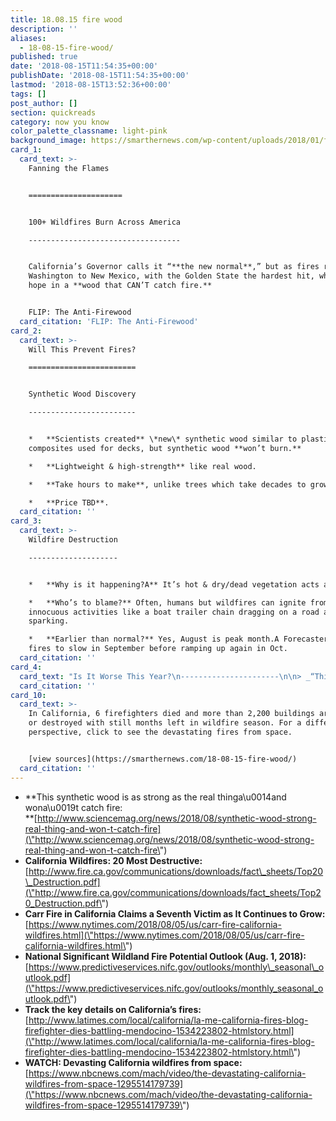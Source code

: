 ```yaml
---
title: 18.08.15 fire wood
description: ''
aliases:
  - 18-08-15-fire-wood/
published: true
date: '2018-08-15T11:54:35+00:00'
publishDate: '2018-08-15T11:54:35+00:00'
lastmod: '2018-08-15T13:52:36+00:00'
tags: []
post_author: []
section: quickreads
category: now you know
color_palette_classname: light-pink
background_image: https://smarthernews.com/wp-content/uploads/2018/01/fire-scaled.jpg
card_1:
  card_text: >-
    Fanning the Flames  


    =====================


    100+ Wildfires Burn Across America

    ----------------------------------


    California’s Governor calls it “**the new normal**,” but as fires rage from
    Washington to New Mexico, with the Golden State the hardest hit, why there’s
    hope in a **wood that CAN’T catch fire.**


    FLIP: The Anti-Firewood
  card_citation: 'FLIP: The Anti-Firewood'
card_2:
  card_text: >-
    Will This Prevent Fires?

    ========================


    Synthetic Wood Discovery

    ------------------------


    *   **Scientists created** \*new\* synthetic wood similar to plastic-wood
    composites used for decks, but synthetic wood **won’t burn.**

    *   **Lightweight & high-strength** like real wood.

    *   **Take hours to make**, unlike trees which take decades to grow.

    *   **Price TBD**.
  card_citation: ''
card_3:
  card_text: >-
    Wildfire Destruction

    --------------------


    *   **Why is it happening?A** It’s hot & dry/dead vegetation acts as fuel.

    *   **Who’s to blame?** Often, humans but wildfires can ignite from
    innocuous activities like a boat trailer chain dragging on a road and
    sparking.

    *   **Earlier than normal?** Yes, August is peak month.A Forecasters expect
    fires to slow in September before ramping up again in Oct.
  card_citation: ''
card_4:
  card_text: "Is It Worse This Year?\n----------------------\n\n> _“This year is turning out to be more active even than last year.A We have more fires, more acres burned this fire season than we did in 2017, which, as you know, was a record year for us.a\x1D  \n> _Thom Porter, Cal Fire Region Chief\n> \n> Twenty large fires are now burning in CA, including the Ranch Fire (one of the Mendocino Complex Fire) the **largest wildfire in CA history**."
  card_citation: ''
card_10:
  card_text: >-
    In California, 6 firefighters died and more than 2,200 buildings are damaged
    or destroyed with still months left in wildfire season. For a different
    perspective, click to see the devastating fires from space.


    [view sources](https://smarthernews.com/18-08-15-fire-wood/)
  card_citation: ''
---
```

*   **This synthetic wood is as strong as the real thinga\\u0014and wona\\u0019t catch fire:  
    **[http://www.sciencemag.org/news/2018/08/synthetic-wood-strong-real-thing-and-won-t-catch-fire](\"http://www.sciencemag.org/news/2018/08/synthetic-wood-strong-real-thing-and-won-t-catch-fire\")
*   **California Wildfires: 20 Most Destructive:**  
    [http://www.fire.ca.gov/communications/downloads/fact\_sheets/Top20\_Destruction.pdf](\"http://www.fire.ca.gov/communications/downloads/fact_sheets/Top20_Destruction.pdf\")
*   **Carr Fire in California Claims a Seventh Victim as It Continues to Grow:**  
    [https://www.nytimes.com/2018/08/05/us/carr-fire-california-wildfires.html](\"https://www.nytimes.com/2018/08/05/us/carr-fire-california-wildfires.html\")
*   **National Significant Wildland Fire Potential Outlook (Aug. 1, 2018):**  
    [https://www.predictiveservices.nifc.gov/outlooks/monthly\_seasonal\_outlook.pdf](\"https://www.predictiveservices.nifc.gov/outlooks/monthly_seasonal_outlook.pdf\")
*   **Track the key details on California’s fires:**  
    [http://www.latimes.com/local/california/la-me-california-fires-blog-firefighter-dies-battling-mendocino-1534223802-htmlstory.html](\"http://www.latimes.com/local/california/la-me-california-fires-blog-firefighter-dies-battling-mendocino-1534223802-htmlstory.html\")
*   **WATCH: Devasting California wildfires from space:**  
    [https://www.nbcnews.com/mach/video/the-devastating-california-wildfires-from-space-1295514179739](\"https://www.nbcnews.com/mach/video/the-devastating-california-wildfires-from-space-1295514179739\")
